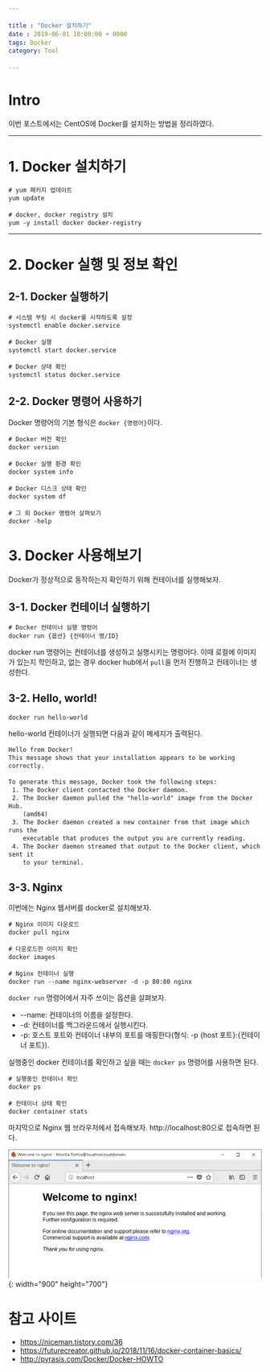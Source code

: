 ```yaml
---

title : "Docker 설치하기"
date : 2019-06-01 10:00:00 + 0000
tags: Docker
category: Tool

---
```


# Intro
이번 포스트에서는 CentOS에 Docker를 설치하는 방법을 정리하였다.

***

# 1. Docker 설치하기

```
# yum 패키지 업데이트
yum update

# docker, docker registry 설치
yum -y install docker docker-registry
```

***

# 2. Docker 실행 및 정보 확인

## 2-1. Docker 실행하기

```
# 시스템 부팅 시 docker를 시작하도록 설정
systemctl enable docker.service

# Docker 실행
systemctl start docker.service

# Docker 상태 확인
systemctl status docker.service
```

## 2-2. Docker 명령어 사용하기

Docker 명령어의 기본 형식은 `docker {명령어}`이다.

```
# Docker 버전 확인
docker version

# Docker 실행 환경 확인
docker system info

# Docker 디스크 상태 확인
docker system df

# 그 외 Docker 명령어 살펴보기
docker -help
```

# 3. Docker 사용해보기

Docker가 정상적으로 동작하는지 확인하기 위해 컨테이너를 실행해보자.

## 3-1. Docker 컨테이너 실행하기

```
# Docker 컨테이너 실행 명령어
docker run {옵션} {컨테이너 명/ID}
```

docker run 명령어는 컨테이너를 생성하고 실행시키는 명령어다. 이때 로컬에 이미지가 있는지 학인하고, 없는 경우 docker hub에서 `pull`을 먼저 진행하고 컨테이너는 생성한다.

## 3-2. Hello, world!

```
docker run hello-world
```
hello-world 컨테이너가 실행되면 다음과 같이 메세지가 출력된다.

```
Hello from Docker!
This message shows that your installation appears to be working correctly.

To generate this message, Docker took the following steps:
 1. The Docker client contacted the Docker daemon.
 2. The Docker daemon pulled the "hello-world" image from the Docker Hub.
    (amd64)
 3. The Docker daemon created a new container from that image which runs the
    executable that produces the output you are currently reading.
 4. The Docker daemon streamed that output to the Docker client, which sent it
    to your terminal.
```

## 3-3. Nginx

이번에는 Nginx 웹서버를 docker로 설치해보자.

```
# Nginx 이미지 다운로드
docker pull nginx

# 다운로드한 이미지 확인
docker images

# Nginx 컨테이너 실행
docker run --name nginx-webserver -d -p 80:80 nginx
```

`docker run` 명령어에서 자주 쓰이는 옵션을 살펴보자.
- --name: 컨테이너의 이름을 설정한다.
- -d: 컨테이너를 백그라운드에서 실행시킨다.
- -p: 호스트 포트와 컨테이너 내부의 포트를 매핑한다(형식: -p {host 포트}:{컨테이너 포트}).

실행중인 docker 컨테이너를 확인하고 싶을 때는 `docker ps` 명령어를 사용하면 된다.

```
# 실행중인 컨테이너 확인
docker ps

# 컨테이너 상태 확인
docker container stats
```

마지막으로 Nginx 웹 브라우저에서 접속해보자. http://localhost:80으로 접속하면 된다.

![DockerSeries2-(1)](/assets/images/2019-06-01-DockerSeries2/1.png){: width="900" height="700"}


# 참고 사이트
- https://niceman.tistory.com/36
- https://futurecreator.github.io/2018/11/16/docker-container-basics/
- http://pyrasis.com/Docker/Docker-HOWTO
